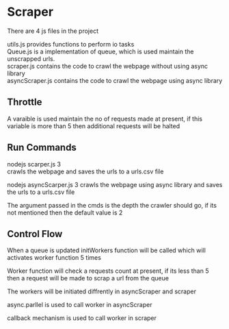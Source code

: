 # Scraper  
There are 4 js files in the project  

utils.js provides functions to perform io tasks  
Queue.js is a implementation of queue, which is used maintain the unscrapped urls.  
scraper.js contains the code to crawl the webpage without using async library  
asyncScraper.js contains the code to crawl the webpage using async library  

## Throttle  
A varaible is used maintain the no of requests made at present, if this variable is more than 5 then additional requests will be halted  


## Run Commands

nodejs scarper.js 3  
crawls the webpage and saves the urls to a urls.csv file  

nodejs asyncScarper.js  3 
crawls the webpage using async library and saves the urls to a urls.csv file 

The argument passed in the cmds is the depth the crawler should go, if its not mentioned then the default value is 2  

## Control Flow

When a queue is updated initWorkers function will be called which will activates worker function 5 times  

Worker function will check a requests count at present, if its less than 5 then a request will be made to scrap a url from the queue   

The workers will be initiated diffrently in asyncScraper and scraper  

async.parllel is used to call worker in asyncScraper   

callback mechanism is used to call worker in scraper  




